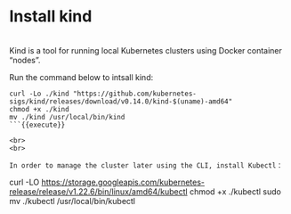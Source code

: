 # Install kind   
<br> 
Kind is a tool for running local Kubernetes clusters using Docker container “nodes”.

Run the command below to intsall kind:
```
curl -Lo ./kind "https://github.com/kubernetes-sigs/kind/releases/download/v0.14.0/kind-$(uname)-amd64"  
chmod +x ./kind  
mv ./kind /usr/local/bin/kind
```{{execute}}  
    
<br>
<br>

In order to manage the cluster later using the CLI, install Kubectl：

```
curl -LO https://storage.googleapis.com/kubernetes-release/release/v1.22.6/bin/linux/amd64/kubectl
chmod +x ./kubectl
sudo mv ./kubectl /usr/local/bin/kubectl
```{{execute}}